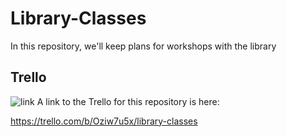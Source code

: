 Library-Classes
===============

In this repository, we'll keep plans for workshops with the library



##  Trello
![link](http://www.bloggure.info/images/uploads/2012/10/Trello-Icon1.png)
A link to the Trello for this repository is here:

https://trello.com/b/Oziw7u5x/library-classes
